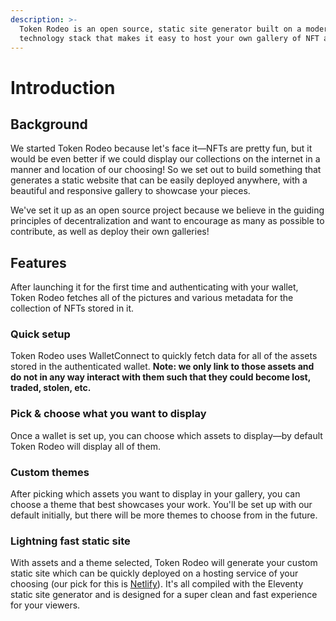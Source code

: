 ```yaml
---
description: >-
  Token Rodeo is an open source, static site generator built on a modern
  technology stack that makes it easy to host your own gallery of NFT assets.
---
```


# Introduction

## Background

We started Token Rodeo because let's face it—NFTs are pretty fun, but it would be even better if we could display our collections on the internet in a manner and location of our choosing! So we set out to build something that generates a static website that can be easily deployed anywhere, with a beautiful and responsive gallery to showcase your pieces.

We've set it up as an open source project because we believe in the guiding principles of decentralization and want to encourage as many as possible to contribute, as well as deploy their own galleries!

## Features

After launching it for the first time and authenticating with your wallet, Token Rodeo fetches all of the pictures and various metadata for the collection of NFTs stored in it.

### Quick setup

Token Rodeo uses WalletConnect to quickly fetch data for all of the assets stored in the authenticated wallet. **Note: we only link to those assets and do not in any way interact with them such that they could become lost, traded, stolen, etc.**

### Pick & choose what you want to display

Once a wallet is set up, you can choose which assets to display—by default Token Rodeo will display all of them.

### Custom themes

After picking which assets you want to display in your gallery, you can choose a theme that best showcases your work. You'll be set up with our default initially, but there will be more themes to choose from in the future.

### Lightning fast static site

With assets and a theme selected, Token Rodeo will generate your custom static site which can be quickly deployed on a hosting service of your choosing \(our pick for this is [Netlify](https://netlify.com)\). It's all compiled with the Eleventy static site generator and is designed for a super clean and fast experience for your viewers.

